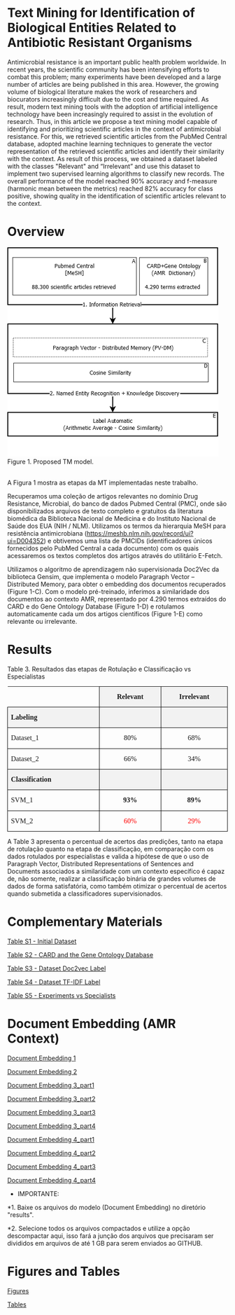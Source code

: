 # Text Mining for Identification of Biological Entities Related to Antibiotic Resistant Organisms

Antimicrobial resistance is an important public health problem worldwide. In recent years, the scientific community has been intensifying efforts to combat this problem; many experiments have been developed and a large number of articles are being published in this area. However, the growing volume of biological literature makes the work of researchers and biocurators increasingly difficult due to the cost and time required. As result, modern text mining tools with the adoption of artificial intelligence technology have been increasingly required to assist in the evolution of research. Thus, in this article we propose a text mining model capable of identifying and prioritizing scientific articles in the context of antimicrobial resistance. For this, we retrieved scientific articles from the PubMed Central database, adopted machine learning techniques to generate the vector representation of the retrieved scientific articles and identify their similarity with the context. As result of this process, we obtained a dataset labeled with the classes "Relevant" and “Irrelevant” and use this dataset to implement two supervised learning algorithms to classify new records. The overall performance of the model reached 90% accuracy and f-measure (harmonic mean between the metrics) reached 82% accuracy for class positive, showing quality in the identification of scientific articles relevant to the context.

# Overview

![alt text](https://github.com/engbiopct/TextMiningAMR/blob/main/figure/Figure%201.png?raw=true) Figure 1. Proposed TM model. 

</br>A Figura 1 mostra as etapas da MT implementadas neste trabalho. 

Recuperamos uma coleção de artigos relevantes no domínio Drug Resistance, Microbial, do banco de dados Pubmed Central (PMC), onde são disponibilizados arquivos de texto completo e gratuitos da literatura biomédica da Biblioteca Nacional de Medicina e do Instituto Nacional de Saúde dos EUA (NIH / NLM). 
Utilizamos os termos da hierarquia MeSH para resistência antimicrobiana (https://meshb.nlm.nih.gov/record/ui?ui=D004352) e obtivemos uma lista de PMCIDs (identificadores únicos fornecidos pelo PubMed Central a cada documento) com os quais acessaremos os textos completos dos artigos através do utilitário E-Fetch. 

Utilizamos o algoritmo de aprendizagem não supervisionada Doc2Vec da biblioteca Gensim, que implementa o modelo Paragraph Vector – Distributed Memory, para obter o embedding dos documentos recuperados (Figure 1-C). Com o modelo pré-treinado, inferimos a similaridade dos documentos ao contexto AMR, representado por 4.290 termos extraídos do CARD e do Gene Ontology Database (Figure 1-D) e rotulamos automaticamente cada um dos artigos científicos (Figure 1-E) como relevante ou irrelevante.

# Results
Table 3. Resultados das etapas de Rotulação e Classificação vs Especialistas

<table class=MsoTableGrid border=1 cellspacing=0 cellpadding=0
 style='border-collapse:collapse;border:none'>
 <tr style='height:14.2pt'>
  <td width=267 valign=top style='width:200.05pt;border-top:none;border-left:
  none;border-bottom:solid windowtext 1.0pt;border-right:solid windowtext 1.0pt;
  padding:0cm 5.4pt 0cm 5.4pt;height:14.2pt'>
  <p class=MsoNormalCxSpFirst style='text-align:justify;line-height:normal'><b><span
  lang=EN-US style='font-size:12.0pt;font-family:"Times New Roman","serif"'>&nbsp;</span></b></p>
  </td>
  <td width=172 valign=top style='width:128.65pt;border:solid black 1.0pt;
  border-left:none;background:#F2F2F2;padding:0cm 5.4pt 0cm 5.4pt;height:14.2pt'>
  <p class=MsoNormalCxSpMiddle align=center style='text-align:center;
  line-height:normal'><b><span lang=EN-US style='font-size:12.0pt;font-family:
  "Times New Roman","serif"'>Relevant</span></b></p>
  </td>
  <td width=184 valign=top style='width:138.15pt;border:solid black 1.0pt;
  border-left:none;background:#F2F2F2;padding:0cm 5.4pt 0cm 5.4pt;height:14.2pt'>
  <p class=MsoNormalCxSpMiddle align=center style='text-align:center;
  line-height:normal'><b><span lang=EN-US style='font-size:12.0pt;font-family:
  "Times New Roman","serif"'>Irrelevant</span></b></p>
  </td>
 </tr>
 <tr style='height:16.0pt'>
  <td width=267 valign=top style='width:200.05pt;border:solid black 1.0pt;
  border-top:none;background:#F2F2F2;padding:0cm 5.4pt 0cm 5.4pt;height:16.0pt'>
  <p class=MsoNormalCxSpMiddle style='text-align:justify;line-height:115%'><b><span
  lang=EN-US style='font-size:12.0pt;line-height:115%;font-family:"Times New Roman","serif"'>Labeling</span></b></p>
  </td>
  <td width=172 valign=top style='width:128.65pt;border-top:none;border-left:
  none;border-bottom:solid black 1.0pt;border-right:solid black 1.0pt;
  background:#F2F2F2;padding:0cm 5.4pt 0cm 5.4pt;height:16.0pt'>
  <p class=MsoNormalCxSpMiddle align=center style='text-align:center;
  line-height:115%'><b><span lang=EN-US style='font-size:12.0pt;line-height:
  115%;font-family:"Times New Roman","serif"'>&nbsp;</span></b></p>
  </td>
  <td width=184 valign=top style='width:138.15pt;border-top:none;border-left:
  none;border-bottom:solid black 1.0pt;border-right:solid black 1.0pt;
  background:#F2F2F2;padding:0cm 5.4pt 0cm 5.4pt;height:16.0pt'>
  <p class=MsoNormalCxSpMiddle align=center style='text-align:center;
  line-height:normal'><b><span lang=EN-US style='font-size:12.0pt;font-family:
  "Times New Roman","serif"'>&nbsp;</span></b></p>
  </td>
 </tr>
 <tr style='height:16.65pt'>
  <td width=267 valign=top style='width:200.05pt;border:solid black 1.0pt;
  border-top:none;padding:0cm 5.4pt 0cm 5.4pt;height:16.65pt'>
  <p class=MsoNormalCxSpMiddle style='text-align:justify;line-height:115%'><span
  lang=EN-US style='font-size:12.0pt;line-height:115%;font-family:"Times New Roman","serif"'>Dataset_1</span></p>
  </td>
  <td width=172 valign=top style='width:128.65pt;border-top:none;border-left:
  none;border-bottom:solid black 1.0pt;border-right:solid black 1.0pt;
  padding:0cm 5.4pt 0cm 5.4pt;height:16.65pt'>
  <p class=MsoNormalCxSpMiddle align=center style='text-align:center;
  line-height:115%'><span lang=EN-US style='font-size:12.0pt;line-height:115%;
  font-family:"Times New Roman","serif"'>80%</span></p>
  </td>
  <td width=184 valign=top style='width:138.15pt;border-top:none;border-left:
  none;border-bottom:solid black 1.0pt;border-right:solid black 1.0pt;
  padding:0cm 5.4pt 0cm 5.4pt;height:16.65pt'>
  <p class=MsoNormalCxSpMiddle align=center style='text-align:center;
  line-height:normal'><span lang=EN-US style='font-size:12.0pt;font-family:
  "Times New Roman","serif"'>68%</span></p>
  </td>
 </tr>
 <tr style='height:16.0pt'>
  <td width=267 valign=top style='width:200.05pt;border:solid black 1.0pt;
  border-top:none;padding:0cm 5.4pt 0cm 5.4pt;height:16.0pt'>
  <p class=MsoNormalCxSpMiddle style='text-align:justify;line-height:115%'><span
  lang=EN-US style='font-size:12.0pt;line-height:115%;font-family:"Times New Roman","serif"'>Dataset_2</span></p>
  </td>
  <td width=172 valign=top style='width:128.65pt;border-top:none;border-left:
  none;border-bottom:solid black 1.0pt;border-right:solid black 1.0pt;
  padding:0cm 5.4pt 0cm 5.4pt;height:16.0pt'>
  <p class=MsoNormalCxSpMiddle align=center style='text-align:center;
  line-height:115%'><span lang=EN-US style='font-size:12.0pt;line-height:115%;
  font-family:"Times New Roman","serif"'>66%</span></p>
  </td>
  <td width=184 valign=top style='width:138.15pt;border-top:none;border-left:
  none;border-bottom:solid black 1.0pt;border-right:solid black 1.0pt;
  padding:0cm 5.4pt 0cm 5.4pt;height:16.0pt'>
  <p class=MsoNormalCxSpMiddle align=center style='text-align:center;
  line-height:normal'><span lang=EN-US style='font-size:12.0pt;font-family:
  "Times New Roman","serif"'>34%</span></p>
  </td>
 </tr>
 <tr style='height:16.0pt'>
  <td width=267 valign=top style='width:200.05pt;border-top:none;border-left:
  solid black 1.0pt;border-bottom:solid windowtext 1.0pt;border-right:solid black 1.0pt;
  background:#F2F2F2;padding:0cm 5.4pt 0cm 5.4pt;height:16.0pt'>
  <p class=MsoNormalCxSpMiddle style='text-align:justify;line-height:115%'><b><span
  lang=EN-US style='font-size:12.0pt;line-height:115%;font-family:"Times New Roman","serif"'>Classification</span></b></p>
  </td>
  <td width=172 valign=top style='width:128.65pt;border-top:none;border-left:
  none;border-bottom:solid windowtext 1.0pt;border-right:solid black 1.0pt;
  background:#F2F2F2;padding:0cm 5.4pt 0cm 5.4pt;height:16.0pt'>
  <p class=MsoNormalCxSpMiddle align=center style='text-align:center;
  line-height:115%'><b><span lang=EN-US style='font-size:12.0pt;line-height:
  115%;font-family:"Times New Roman","serif"'>&nbsp;</span></b></p>
  </td>
  <td width=184 valign=top style='width:138.15pt;border-top:none;border-left:
  none;border-bottom:solid windowtext 1.0pt;border-right:solid black 1.0pt;
  background:#F2F2F2;padding:0cm 5.4pt 0cm 5.4pt;height:16.0pt'>
  <p class=MsoNormalCxSpMiddle align=center style='text-align:center;
  line-height:normal'><b><span lang=EN-US style='font-size:12.0pt;font-family:
  "Times New Roman","serif"'>&nbsp;</span></b></p>
  </td>
 </tr>
 <tr style='height:17.2pt'>
  <td width=267 valign=top style='width:200.05pt;border:solid black 1.0pt;
  border-top:none;padding:0cm 5.4pt 0cm 5.4pt;height:17.2pt'>
  <p class=MsoNormalCxSpMiddle style='text-align:justify;line-height:115%'><span
  lang=EN-US style='font-size:12.0pt;line-height:115%;font-family:"Times New Roman","serif"'>SVM_1</span></p>
  </td>
  <td width=172 valign=top style='width:128.65pt;border-top:none;border-left:
  none;border-bottom:solid black 1.0pt;border-right:solid black 1.0pt;
  padding:0cm 5.4pt 0cm 5.4pt;height:17.2pt'>
  <p class=MsoNormalCxSpMiddle align=center style='text-align:center;
  line-height:115%'><b><span lang=EN-US style='font-size:12.0pt;line-height:
  115%;font-family:"Times New Roman","serif"'>93%</span></b></p>
  </td>
  <td width=184 valign=top style='width:138.15pt;border-top:none;border-left:
  none;border-bottom:solid black 1.0pt;border-right:solid black 1.0pt;
  padding:0cm 5.4pt 0cm 5.4pt;height:17.2pt'>
  <p class=MsoNormalCxSpMiddle align=center style='text-align:center;
  line-height:normal'><b><span lang=EN-US style='font-size:12.0pt;font-family:
  "Times New Roman","serif"'>89%</span></b></p>
  </td>
 </tr>
 <tr style='height:16.0pt'>
  <td width=267 valign=top style='width:200.05pt;border:solid black 1.0pt;
  border-top:none;padding:0cm 5.4pt 0cm 5.4pt;height:16.0pt'>
  <p class=MsoNormalCxSpMiddle style='text-align:justify;line-height:115%'><span
  lang=EN-US style='font-size:12.0pt;line-height:115%;font-family:"Times New Roman","serif"'>SVM_2</span></p>
  </td>
  <td width=172 valign=top style='width:128.65pt;border-top:none;border-left:
  none;border-bottom:solid black 1.0pt;border-right:solid black 1.0pt;
  padding:0cm 5.4pt 0cm 5.4pt;height:16.0pt'>
  <p class=MsoNormalCxSpMiddle align=center style='text-align:center;
  line-height:115%'><span lang=EN-US style='font-size:12.0pt;line-height:115%;
  font-family:"Times New Roman","serif";color:red'>60%</span></p>
  </td>
  <td width=184 valign=top style='width:138.15pt;border-top:none;border-left:
  none;border-bottom:solid black 1.0pt;border-right:solid black 1.0pt;
  padding:0cm 5.4pt 0cm 5.4pt;height:16.0pt'>
  <p class=MsoNormalCxSpMiddle align=center style='text-align:center;
  line-height:normal'><span lang=EN-US style='font-size:12.0pt;font-family:
  "Times New Roman","serif";color:red'>29%</span></p>
  </td>
 </tr>
</table>

A Table 3 apresenta o percentual de acertos das predições, tanto na etapa de rotulação quanto na etapa de classificação, em comparação com os dados rotulados por especialistas e valida a hipótese de que o uso de Paragraph Vector, Distributed Representations of Sentences and Documents associados a similaridade com um contexto específico é capaz de, não somente, realizar a classificação binária de grandes volumes de dados de forma satisfatória, como também otimizar o percentual de acertos quando submetida a classificadores supervisionados.


# Complementary Materials

[Table S1 - Initial Dataset](https://github.com/kellecosta/model_amr/blob/main/1_initial_dataset.rar)

[Table S2 - CARD and the Gene Ontology Database](https://github.com/kellecosta/model_amr/blob/main/teste.csv)

[Table S3 - Dataset Doc2vec Label](https://github.com/engbiopct/TextMiningAMR/blob/main/scripts/results/3_dataset_doc2vec_label.csv)

[Table S4 - Dataset TF-IDF Label](https://github.com/engbiopct/TextMiningAMR/blob/main/scripts/results/4_dataset_tfidf_label.csv)

[Table S5 - Experiments vs Specialists](https://github.com/engbiopct/TextMiningAMR/blob/main/scripts/results/5_experiments_vs_specialists.csv)

# Document Embedding (AMR Context)
[Document Embedding 1](https://github.com/kellecosta/model_amr/blob/main/1_document_embedding.rar)

[Document Embedding 2](https://github.com/kellecosta/model_amr/blob/main/2_document_embedding.rar)

[Document Embedding 3_part1](https://github.com/kellecosta/model_amr/blob/main/3_document_embedding.part1.rar)

[Document Embedding 3_part2](https://github.com/kellecosta/model_amr/blob/main/3_document_embedding.part2.rar)

[Document Embedding 3_part3](https://github.com/kellecosta/model_amr/blob/main/3_document_embedding.part3.rar)

[Document Embedding 3_part4](https://github.com/kellecosta/model_amr/blob/main/3_document_embedding.part4.rar)

[Document Embedding 4_part1](https://github.com/kellecosta/model_amr/blob/main/4_document_embedding.part1.rar)

[Document Embedding 4_part2](https://github.com/kellecosta/model_amr/blob/main/4_document_embedding.part2.rar)

[Document Embedding 4_part3](https://github.com/kellecosta/model_amr/blob/main/4_document_embedding.part3.rar)

[Document Embedding 4_part4](https://github.com/kellecosta/model_amr/blob/main/4_document_embedding.part4.rar)

* IMPORTANTE:

 *1. Baixe os arquivos do modelo (Document Embedding) no diretório "results".

 *2. Selecione todos os arquivos compactados e utilize a opção descompactar aqui, isso fará a junção dos arquivos que precisaram ser divididos em arquivos de até 1 GB para serem enviados ao GITHUB. 

# Figures and Tables

[Figures](https://github.com/engbiopct/TextMiningAMR/tree/main/figure)

[Tables](https://github.com/engbiopct/TextMiningAMR/tree/main/table)
